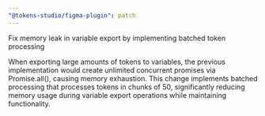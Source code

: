 ```yaml
---
"@tokens-studio/figma-plugin": patch
---
```


Fix memory leak in variable export by implementing batched token processing

When exporting large amounts of tokens to variables, the previous implementation would create unlimited concurrent promises via Promise.all(), causing memory exhaustion. This change implements batched processing that processes tokens in chunks of 50, significantly reducing memory usage during variable export operations while maintaining functionality.